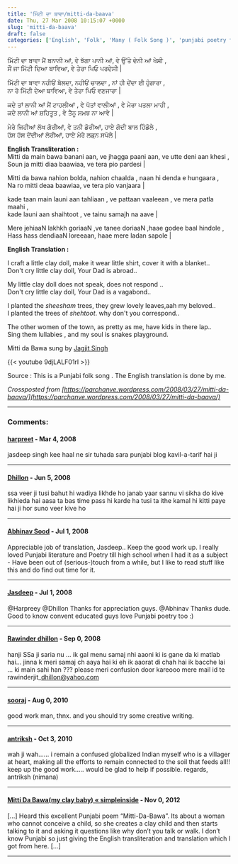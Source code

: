 ```yaml
---
title: 'ਮਿੱਟੀ ਦਾ ਬਾਵਾ/mitti-da-baava'
date: Thu, 27 Mar 2008 10:15:07 +0000
slug: 'mitti-da-baava'
draft: false
categories: ['English', 'Folk', 'Many ( Folk Song )', 'punjabi poetry folk songs']
---
```


ਮਿੱਟੀ ਦਾ ਬਾਵਾ ਮੈਂ ਬਨਾਨੀ ਆਂ,  ਵੇ ਝੱਗਾ ਪਾਨੀ ਆਂ,  ਵੇ ਉੱਤੇ ਦੇਨੀ ਆਂ ਖੇਸੀ ,   
 ਸੌਂ ਜਾ ਮਿੱਟੀ ਦਿਆ ਬਾਵਿਆ, ਵੇ ਤੇਰਾ ਪਿਓ ਪਰਦੇਸੀ |   
 
 ਮਿੱਟੀ ਦਾ ਬਾਵਾ ਨਹੀਓਂ ਬੋਲਦਾ, ਨਹੀਓਂ ਚਾਲਦਾ , ਨਾਂ ਹੀ ਦੇਂਦਾ ਈ ਹੁੰਗਾਰਾ ,  
  ਨਾ ਰੋ ਮਿੱਟੀ ਦੇਆ ਬਾਵਿਆ, ਵੇ ਤੇਰਾ ਪਿਓ ਵਣਜਾਰਾ | 
  
  ਕਦੇ ਤਾਂ ਲਾਨੀ ਆਂ ਮੈਂ ਟਾਹਲੀਆਂ , ਵੇ ਪੱਤਾਂ ਵਾਲੀਆਂ , ਵੇ ਮੇਰਾ ਪਤਲਾ ਮਾਹੀ ,  
   ਕਦੇ ਲਾਨੀ ਆਂ ਸ਼ਹਿਤੂਤ , ਵੇ ਤੈਨੂ ਸਮਝ ਨਾ ਆਵੇ |   
   
   ਮੇਰੇ ਜਿਹੀਆਂ ਲੱਖ ਗੋਰੀਆਂ, ਵੇ ਤਨੀ ਡੋਰੀਆਂ, ਹਾਏ ਗੋਦੀ ਬਾਲ ਹਿੰਡੋਲੇ ,  
    ਹੱਸ ਹੱਸ ਦੇਂਦੀਆਂ ਲੋਰੀਆਂ, ਹਾਏ ਮੇਰੇ ਲਡ਼ਨ ਸਪੋਲੇ |  

**English Transliteration :**   
Mitti da main bawa banani aan, ve jhagga paani aan, ve utte deni aan khesi ,   
Soun ja mitti diaa baawiaa, ve tera pio pardesi |

Mitti da bawa nahion bolda, nahion chaalda , naan hi denda e hungaara ,    
 Na ro mitti deaa baawiaa, ve tera pio vanjaara |

  kade taan main launi aan tahliaan , ve pattaan vaaleean , ve mera patla maahi ,   
  kade launi aan shaihtoot , ve tainu samajh na aave |   
  
  Mere jehiaaN lakhkh goriaaN ,ve tanee doriaaN ,haae godee baal hindole ,  
   Hass hass dendiaaN loreeaan, haae mere ladan sapole |

**English Translation :**

I craft a little clay doll, make it wear little shirt, cover it with a blanket..     
Don't cry little clay doll, Your Dad is abroad..  

My little clay doll does not speak, does not respond ..  
 Don't cry little clay doll, Your Dad is a vagabond..  

I planted the _sheesham_ trees, they grew lovely leaves,aah my beloved..  
 I planted the trees of _shehtoot_. why don't you correspond..  

The other women of the town, as pretty as me, have kids in there lap..   
Sing them lullabies , and my soul is snakes playground. 

Mitti da Bawa sung by [Jagjit Singh](http://en.wikipedia.org/wiki/Jagjit_Singh_(singer))


{{< youtube 9djLALF01rI >}}


Source : This is a Punjabi folk song . The English translation is done by me.

_Crossposted from [https://parchanve.wordpress.com/2008/03/27/mitti-da-baava/](https://parchanve.wordpress.com/2008/03/27/mitti-da-baava/)_

---

### Comments:
#### [harpreet]( "harsatta@yahoo.com") - <time datetime="2008-03-27 15:04:36">Mar 4, 2008</time>

jasdeep singh kee haal ne sir tuhada sara punjabi blog kavil-a-tarif hai ji
<hr />

#### [Dhillon](http://www.dhiman.net.tc "amandeep_dhillon12@yahoo.com") - <time datetime="2008-06-13 11:01:11">Jun 5, 2008</time>

ssa veer ji tusi bahut hi wadiya likhde ho janab yaar sannu vi sikha do kive likhieda hai aasa ta bas time pass hi karde ha tusi ta ithe kamal hi kitti paye hai ji hor suno veer kive ho
<hr />

#### [Abhinav Sood](http://www.inspiritblog.com "webmaster@inspiritblog.com") - <time datetime="2008-07-07 18:14:24">Jul 1, 2008</time>

Appreciable job of translation, Jasdeep.. Keep the good work up. I really loved Punjabi literature and Poetry till high school when I had it as a subject - Have been out of (serious-)touch from a while, but I like to read stuff like this and do find out time for it.
<hr />

#### [Jasdeep](http://jasdeepsingh.wordpress.com/ "jsbhangra@gmail.com") - <time datetime="2008-07-07 19:32:47">Jul 1, 2008</time>

@Harpreey @Dhillon Thanks for appreciation guys. @Abhinav Thanks dude. Good to know convent educated guys love Punjabi poetry too :)
<hr />

#### [Rawinder dhillon]( "rawinderjit_dhillon@yahoo.com") - <time datetime="2008-09-14 16:14:47">Sep 0, 2008</time>

hanji SSa ji saria nu ... ik gal menu samaj nhi aaoni ki is gane da ki matlab hai... jinna k meri samaj ch aaya hai ki eh ik aaorat di chah hai ik bacche lai ... ki main sahi han ??? please meri confusion door kareooo mere mail id te rawinderjit\_dhillon@yahoo.com
<hr />

#### [sooraj]( "soorajs.sasi@gmail.com") - <time datetime="2010-08-29 06:19:53">Aug 0, 2010</time>

good work man, thnx. and you should try some creative writing.
<hr />

#### [antriksh]( "bhatia.antriksh@gmail.com") - <time datetime="2010-10-06 15:13:08">Oct 3, 2010</time>

wah ji wah...... i remain a confused globalized Indian myself who is a villager at heart, making all the efforts to remain connected to the soil that feeds all!! keep up the good work..... would be glad to help if possible. regards, antriksh (nimana)
<hr />

#### [Mitti Da Bawa(my clay baby) &laquo; simpleinside](http://simpleinside.wordpress.com/2012/11/11/mitti-da-bawamy-clay-baby/ "") - <time datetime="2012-11-11 05:22:29">Nov 0, 2012</time>

\[...\] Heard this excellent Punjabi poem “Mitti-Da-Bawa”. Its about a woman who cannot conceive a child, so she creates a clay child and then starts talking to it and asking it questions like why don’t you talk or walk. I don’t know Punjabi so just giving the English transliteration and translation which I got from here. \[...\]
<hr />

